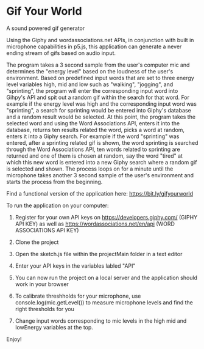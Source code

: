 # Gif Your World
A sound powered gif generator

Using the Giphy and wordassociations.net APIs, in conjunction with built in microphone capabilities in p5.js, this application can generate a never ending stream of gifs based on audio input.

The program takes a 3 second sample from the user's computer mic and determines the "energy level" based on the loudness of the user's environment. Based on predefined input words that are set to three energy level variables high, mid and low such as "walking", "jogging", and "sprinting", the program will enter the corresponding input word into Gihpy's API and spit out a random gif within the search for that word. For example if the energy level was high and the corresponding input word was "sprinting", a search for sprinting would be entered into Giphy's database and a random result would be selected. At this point, the program takes the selected word and using the Word Associations API, enters it into the database, returns ten results related the word, picks a word at random, enters it into a Giphy search. For example if the word "sprinting" was entered, after a sprinting related gif is shown, the word sprinting is searched through the Word Associations API, ten words related to sprinting are returned and one of them is chosen at random, say the word "tired" at which this new word is entered into a new Giphy search where a random gif is selected and shown. The process loops on for a minute until the microphone takes another 3 second sample of the user's environment and starts the process from the beginning.

Find a functional version of the application here: https://bit.ly/gifyourworld

To run the application on your computer:

1. Register for your own API keys on https://developers.giphy.com/ (GIPHY API KEY) as well as https://wordassociations.net/en/api (WORD ASSOCIATIONS API KEY)

2. Clone the project

3. Open the sketch.js file within the projectMain folder in a text editor

4. Enter your API keys in the variables labled "API"

5. You can now run the project on a local server and the application should work in your browser

6. To calibrate threshholds for your microphone, use console.log(mic.getLevel()) to measure microphone levels and find the right thresholds for you 

7. Change input words corresponding to mic levels in the high mid and lowEnergy variables at the top.

Enjoy!




